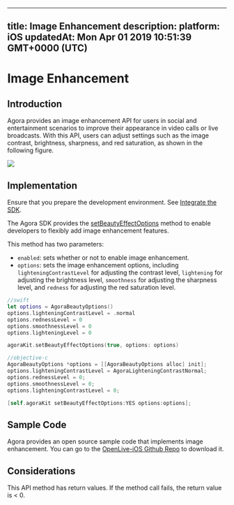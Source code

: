 
---
title: Image Enhancement
description: 
platform: iOS
updatedAt: Mon Apr 01 2019 10:51:39 GMT+0000 (UTC)
---
# Image Enhancement
## Introduction
Agora provides an image enhancement API for users in social and entertainment scenarios to improve their appearance in video calls or live broadcasts. With this API, users can adjust settings such as the image contrast, brightness, sharpness, and red saturation, as shown in the following figure.

![](https://web-cdn.agora.io/docs-files/1553754533580)

## Implementation
Ensure that you prepare the development environment. See [Integrate the SDK](../../en/Interactive%20Broadcast/ios_video.md).

The Agora SDK provides the [setBeautyEffectOptions](https://docs.agora.io/en/Interactive%20Broadcast/API%20Reference/oc/v2.4/Classes/AgoraRtcEngineKit.html#//api/name/setBeautyEffectOptions:options:) method to enable developers to flexibly add image enhancement features.

This method has two parameters: 

- `enabled`: sets whether or not to enable image enhancement.
- `options`: sets the image enhancement options, including `lighteningContrastLevel` for adjusting the contrast level, `lightening` for adjusting the brightness level, `smoothness` for adjusting the sharpness level, and `redness` for adjusting the red saturation level.

```swift
//swift
let options = AgoraBeautyOptions()
options.lighteningContrastLevel = .normal
options.rednessLevel = 0
options.smoothnessLevel = 0
options.lighteningLevel = 0

agoraKit.setBeautyEffectOptions(true, options: options)
```

```objective-c 
//objective-c
AgoraBeautyOptions *options = [[AgoraBeautyOptions alloc] init];
options.lighteningContrastLevel = AgoraLighteningContrastNormal;
options.rednessLevel = 0;
options.smoothnessLevel = 0;
options.lighteningContrastLevel = 0;

[self.agoraKit setBeautyEffectOptions:YES options:options];
```

## Sample Code

Agora provides an open source sample code that implements image enhancement. You can go to the [OpenLive-iOS Github Repo](https://github.com/AgoraIO/Basic-Video-Broadcasting/tree/master/OpenLive-iOS) to download it.

## Considerations
This API method has return values. If the method call fails, the return value is < 0.
